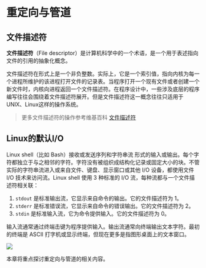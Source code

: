 # 重定向与管道

## 文件描述符

**文件描述符**（File descriptor）是计算机科学中的一个术语，是一个用于表述指向文件的引用的抽象化概念。

文件描述符在形式上是一个非负整数。实际上，它是一个索引值，指向内核为每一个进程所维护的该进程打开文件的记录表。当程序打开一个现有文件或者创建一个新文件时，内核向进程返回一个文件描述符。在程序设计中，一些涉及底层的程序编写往往会围绕着文件描述符展开。但是文件描述符这一概念往往只适用于UNIX、Linux这样的操作系统。

> 更多文件描述符的操作参考维基百科 [文件描述符](https://zh.wikipedia.org/wiki/%E6%96%87%E4%BB%B6%E6%8F%8F%E8%BF%B0%E7%AC%A6)

## Linux的默认I/O

Linux shell（比如 Bash）接收或发送序列和字符串流 形式的输入或输出。每个字符都独立于与之相邻的字符。字符没有被组织成结构化记录或固定大小的块。不管实际的字符串流进入或来自文件、键盘、显示窗口或其他 I/O 设备，都使用文件 I/O 技术来访问流。Linux shell 使用 3 种标准的 I/O 流，每种流都与一个文件描述符相关联：

1. ``stdout`` 是标准输出流，它显示来自命令的输出。它的文件描述符为 1。
2. ``stderr`` 是标准错误流，它显示来自命令的错误输出。它的文件描述符为 2。
3. ``stdin`` 是标准输入流，它为命令提供输入。它的文件描述符为 0。

输入流通常通过终端击键为程序提供输入。输出流通常向终端输出文本字符。最初的终端是 ASCII 打字机或显示终端，但现在更多是指图形桌面上的文本窗口。

![](http://ryanstutorials.net/linuxtutorial/img/streams.png)

本章将重点探讨重定向与管道的相关内容。
